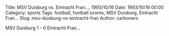 Title: MSV Duisburg vs. Eintracht Fran…, 1993/10/16
Date: 1993/10/16 00:00
Category: sports
Tags: football, football scores, MSV Duisburg, Eintracht Fran…
Slug: msv-duisburg-vs-eintracht-fran
Author: carbonero


MSV Duisburg 1 - 0 Eintracht Fran…
